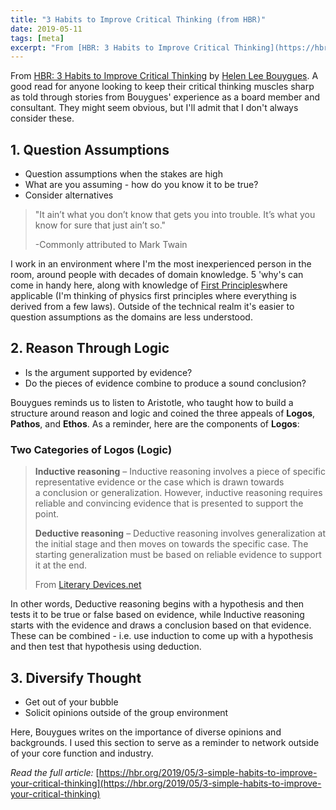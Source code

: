 ```yaml
---
title: "3 Habits to Improve Critical Thinking (from HBR)"
date: 2019-05-11
tags: [meta]
excerpt: "From [HBR: 3 Habits to Improve Critical Thinking](https://hbr.org/2019/05/3-simple-habits-to-improve-your-critical-thinking) by [Helen Lee Bouygues](hbr.org/search?term=helen%20lee%20bouygues). A good read for anyone looking to keep their critical thinking muscles sharp as told through stories from Bouygues' experience as a board member and consultant. They might seem obvious, but I'll admit that I don't always consider these."
---
```

From [HBR: 3 Habits to Improve Critical Thinking](https://hbr.org/2019/05/3-simple-habits-to-improve-your-critical-thinking) by [Helen Lee Bouygues](hbr.org/search?term=helen%20lee%20bouygues). A good read for anyone looking to keep their critical thinking muscles sharp as told through stories from Bouygues' experience as a board member and consultant. They might seem obvious, but I'll admit that I don't always consider these. 

## 1. Question Assumptions

* Question assumptions when the stakes are high
* What are you assuming - how do you know it to be true?
* Consider alternatives

> "It ain’t what you don’t know that gets you into trouble. It’s what you know for sure that just ain’t so."
> 
>  -Commonly attributed to Mark Twain

I work in an environment where I'm the most inexperienced person in the room, around people with decades of domain knowledge. 5 'why's can come in handy here, along with knowledge of [First Principles](https://en.wikipedia.org/wiki/First_principle)where applicable (I'm thinking of physics first principles where everything is derived from a few laws). Outside of the technical realm it's easier to question assumptions as the domains are less understood.

## 2. Reason Through Logic

* Is the argument supported by evidence?
* Do the pieces of evidence combine to produce a sound conclusion?

Bouygues reminds us to listen to Aristotle, who taught how to build a structure around reason and logic and coined the three appeals of **Logos**, **Pathos**, and **Ethos**. As a reminder, here are the components of **Logos**:

### Two Categories of Logos (Logic)

> **Inductive reasoning** – Inductive reasoning involves a piece of specific representative evidence or the case which is drawn towards a conclusion or generalization. However, inductive reasoning requires reliable and convincing evidence that is presented to support the point.
> 
> **Deductive reasoning** – Deductive reasoning involves generalization at the initial stage and then moves on towards the specific case. The starting generalization must be based on reliable evidence to support it at the end.
> 
> From [Literary Devices.net](https://literarydevices.net/logos/)

In other words, Deductive reasoning begins with a hypothesis and then tests it to be true or false based on evidence, while Inductive reasoning starts with the evidence and draws a conclusion based on that evidence. These can be combined - i.e. use induction to come up with a hypothesis and then test that hypothesis using deduction.

## 3. Diversify Thought
* Get out of your bubble
* Solicit opinions outside of the group environment

Here, Bouygues writes on the importance of diverse opinions and backgrounds. I used this section to serve as a reminder to network outside of your core function and industry. 

*Read the full article:* [https://hbr.org/2019/05/3-simple-habits-to-improve-your-critical-thinking](https://hbr.org/2019/05/3-simple-habits-to-improve-your-critical-thinking)
